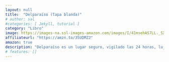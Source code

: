 ```yaml
---
layout: null
title:  "Delparaíso (Tapa blanda)"
# author: sal
#categories: [ Jekyll, tutorial ]
category: "Libro"
image: https://images-na.ssl-images-amazon.com/images/I/41msehAS7LL._SX324_BO1,204,203,200_.jpg
affiliateurl: "https://amzn.to/35UDMZ2"
amazon: true
description: "Delparaíso es un lugar seguro, vigilado las 24 horas, lujoso e inexpugnable. Sin embargo, sus muros no protegen del miedo, del amor, de la tristeza, del deseo y de la muerte. ¿Acaso tiene sentido protegerse de la vida?"
# features: []
---
```

